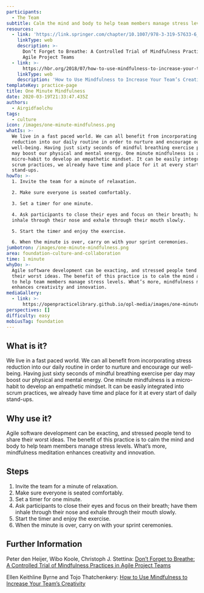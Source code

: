 ```yaml
---
participants:
  - The Team
subtitle: Calm the mind and body to help team members manage stress levels
resources:
  - link: 'https://link.springer.com/chapter/10.1007/978-3-319-57633-6_7'
    linkType: web
    description: >-
      Don’t Forget to Breathe: A Controlled Trial of Mindfulness Practices in
      Agile Project Teams
  - link: >-
      https://hbr.org/2018/07/how-to-use-mindfulness-to-increase-your-teams-creativity
    linkType: web
    description: 'How to Use Mindfulness to Increase Your Team’s Creativity '
templateKey: practice-page
title: One Minute Mindfulness
date: 2020-03-19T21:33:47.435Z
authors:
  - Airgidfaolchu
tags:
  - culture
icon: /images/one-minute-mindfulness.png
whatIs: >-
  We live in a fast paced world. We can all benefit from incorporating stress
  reduction into our daily routine in order to nurture and encourage our
  well-being. Having just sixty seconds of mindful breathing exercise per day
  may boost our physical and mental energy. One minute mindfulness is a
  micro-habit to develop an empathetic mindset. It can be easily integrated into
  scrum practices, we already have time and place for it at every start of daily
  stand-ups.
howTo: >-
  1. Invite the team for a minute of relaxation.

  2. Make sure everyone is seated comfortably.

  3. Set a timer for one minute.

  4. Ask participants to close their eyes and focus on their breath; have them
  inhale through their nose and exhale through their mouth slowly.

  5. Start the timer and enjoy the exercise.

  6. When the minute is over, carry on with your sprint ceremonies.
jumbotron: /images/one-minute-mindfulness.png
area: foundation-culture-and-collaboration
time: 1 minute
whyDo: >-
  Agile software development can be exacting, and stressed people tend to share
  their worst ideas. The benefit of this practice is to calm the mind and body
  to help team members manage stress levels. What’s more, mindfulness meditation
  enhances creativity and innovation.
mediaGallery:
  - link: >-
      https://openpracticelibrary.github.io/opl-media/images/one-minute-mindfulness.png
perspectives: []
difficulty: easy
mobiusTag: foundation
---
```

## What is it?

We live in a fast paced world. We can all benefit from incorporating stress reduction into our daily routine in order to nurture and encourage our well-being. Having just sixty seconds of mindful breathing exercise per day may boost our physical and mental energy. One minute mindfulness is a micro-habit to develop an empathetic mindset. It can be easily integrated into scrum practices, we already have time and place for it at every start of daily stand-ups.

## Why use it?

Agile software development can be exacting, and stressed people tend to share their worst ideas. The benefit of this practice is to calm the mind and body to help team members manage stress levels. What’s more, mindfulness meditation enhances creativity and innovation.

## Steps

1. Invite the team for a minute of relaxation.
2. Make sure everyone is seated comfortably.
3. Set a timer for one minute.
4. Ask participants to close their eyes and focus on their breath; have them inhale through their nose and exhale through their mouth slowly.
5. Start the timer and enjoy the exercise.
6. When the minute is over, carry on with your sprint ceremonies.

## Further Information

Peter den Heijer, Wibo Koole, Christoph J. Stettina: [Don’t Forget to Breathe: A Controlled Trial of Mindfulness Practices in Agile Project Teams](https://link.springer.com/chapter/10.1007/978-3-319-57633-6_7)

Ellen Keithline Byrne and Tojo Thatchenkery: [How to Use Mindfulness to Increase Your Team’s Creativity ](https://hbr.org/2018/07/how-to-use-mindfulness-to-increase-your-teams-creativity)
